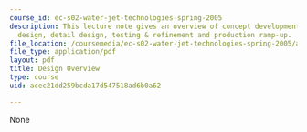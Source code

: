 ```yaml
---
course_id: ec-s02-water-jet-technologies-spring-2005
description: This lecture note gives an overview of concept development, system-level
  design, detail design, testing & refinement and production ramp-up.
file_location: /coursemedia/ec-s02-water-jet-technologies-spring-2005/acec21dd259bcda17d547518ad6b0a62_MITEC_S02S05_Overview.pdf
file_type: application/pdf
layout: pdf
title: Design Overview
type: course
uid: acec21dd259bcda17d547518ad6b0a62

---
```

None